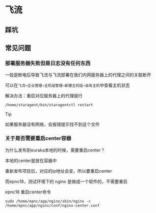 # 飞流
## 踩坑
###

## 常见问题
### 部署服务器失败但是日志没有任何东西
一般是断电后导致飞流与飞流部署在我们内网服务器上的代理之间的关联断开

可以在`飞流→企业管理→主机组管理→新建主机组→自有主机`中查看主机状态

解决办法：重启对应服务器上的代理就行
```
/home/staragent/bin/staragentctl restart
```
> [!TIP]
> 如果服务器没有网络，会报错提示找不到这个文件

### 关于是否需要重启center容器
为什么发布到euraka本地的时候，需要重启center？

本地的center是放在容器中

重新发布项目后，对应的ip地址会变，所以要重启center

而epnc18，测试环境下的 nginx 是做成一个软件的，不需要重启

epnc18 重启center命令
```
sudo /home/epnc/app/nginx/sbin/nginx -c /home/epnc/app/nginx/conf/nginx-center.conf
```